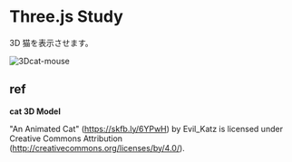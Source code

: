 # Three.js Study

3D 猫を表示させます。

![3Dcat-mouse](https://user-images.githubusercontent.com/21287797/184119687-79e98c7c-3bdf-48d1-97d9-05cad1c4b9e6.gif)

## ref

**cat 3D Model**

"An Animated Cat" (https://skfb.ly/6YPwH) by Evil_Katz is licensed under Creative Commons Attribution (http://creativecommons.org/licenses/by/4.0/).
